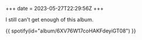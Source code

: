 +++
date = 2023-05-27T22:29:56Z
+++

I still can't get enough of this album.

{{ spotify(id="album/6XV76W17coHAKFdeyiGT08") }}

